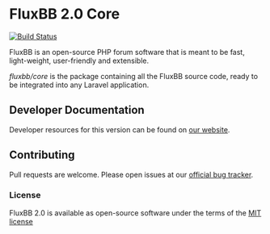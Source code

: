 # FluxBB 2.0 Core

[![Build Status](https://travis-ci.org/fluxbb/core.png)](https://travis-ci.org/fluxbb/core)

FluxBB is an open-source PHP forum software that is meant to be fast, light-weight, user-friendly and extensible.

*fluxbb/core* is the package containing all the FluxBB source code, ready to be integrated into any Laravel application.

## Developer Documentation

Developer resources for this version can be found on [our website](https://fluxbb.org/docs/v2.0).

## Contributing

Pull requests are welcome. Please open issues at our [official bug tracker](https://fluxbb.org/development/core/).

### License

FluxBB 2.0 is available as open-source software under the terms of the [MIT license](http://opensource.org/licenses/MIT)

